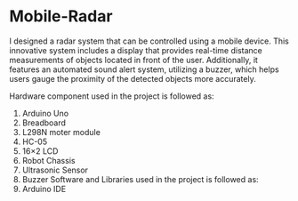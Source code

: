 # Mobile-Radar

I designed a radar system that can be controlled using a mobile device. This innovative system includes a display that provides real-time distance measurements of objects located in front of the user. Additionally, it features an automated sound alert system, utilizing a buzzer, which helps users gauge the proximity of the detected objects more accurately.

Hardware component used in the project is followed as:
1. Arduino Uno
2. Breadboard
3. L298N moter module
4. HC-05
5. 16×2 LCD
6. Robot Chassis
7. Ultrasonic Sensor
8. Buzzer
Software and Libraries used in the project is followed as:
1. Arduino IDE
